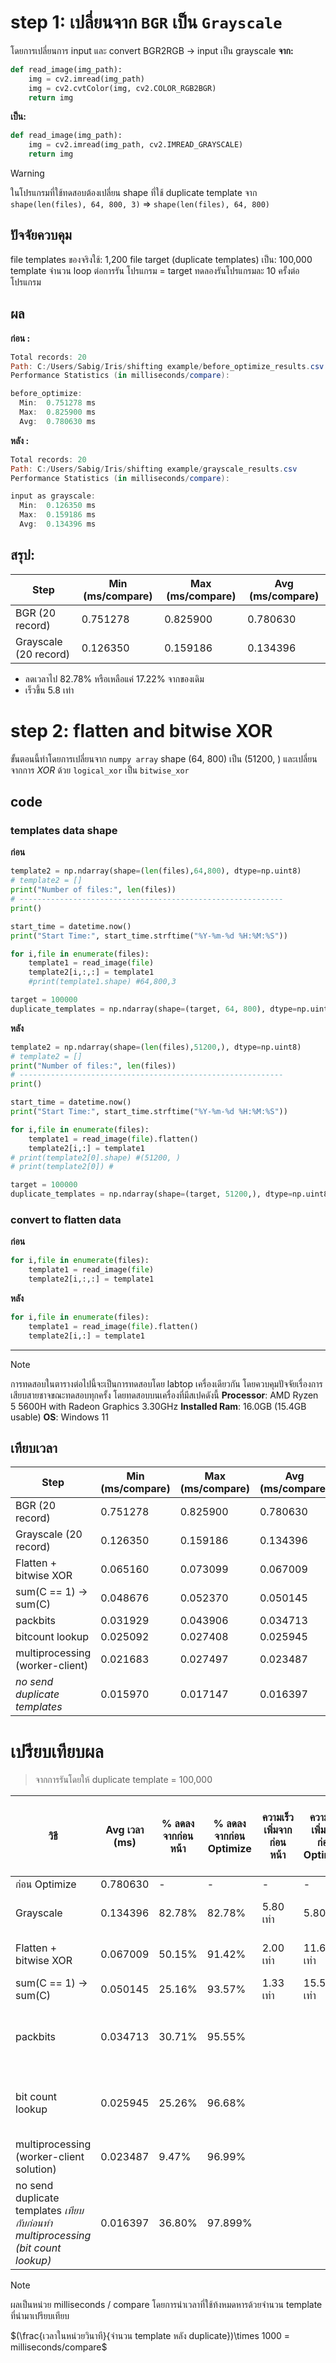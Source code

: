 # step 1: เปลี่ยนจาก `BGR` เป็น `Grayscale`  
โดยการเปลี่ยนการ input และ convert BGR2RGB -> input เป็น grayscale
**จาก:**
```python
def read_image(img_path):
    img = cv2.imread(img_path)
    img = cv2.cvtColor(img, cv2.COLOR_RGB2BGR)
    return img
```
**เป็น:**
```python
def read_image(img_path):
    img = cv2.imread(img_path, cv2.IMREAD_GRAYSCALE)
    return img
```

>[!Warning]
>ในโปรแกรมที่ใช้ทดสอบต้องเปลี่ยน shape ที่ใช้ duplicate template จาก `shape(len(files), 64, 800, 3)` => `shape(len(files), 64, 800)`
## ปัจจัยควบคุม
file templates ของจริงใช้: 1,200 file
target (duplicate templates) เป็น: 100,000 template
จำนวน loop ต่อการรัน โปรแกรม = target
ทดลองรันโปรแกรมละ 10 ครั้งต่อโปรแกรม
## ผล
**ก่อน :**
```powershell
Total records: 20
Path: C:/Users/Sabig/Iris/shifting example/before_optimize_results.csv
Performance Statistics (in milliseconds/compare):

before_optimize:
  Min:  0.751278 ms
  Max:  0.825900 ms
  Avg:  0.780630 ms
```
**หลัง :**
```powershell
Total records: 20
Path: C:/Users/Sabig/Iris/shifting example/grayscale_results.csv
Performance Statistics (in milliseconds/compare):

input as grayscale:
  Min:  0.126350 ms
  Max:  0.159186 ms
  Avg:  0.134396 ms
```
## สรุป:
| Step                  | Min (ms/compare) | Max (ms/compare) | Avg (ms/compare) |
| --------------------- | ---------------- | ---------------- | ---------------- |
| BGR (20 record)       | 0.751278         | 0.825900         | 0.780630         |
| Grayscale (20 record) | 0.126350         | 0.159186         | 0.134396         |
- ลดเวลาไป 82.78% หรือเหลือแค่ 17.22% จากของเดิม
- เร็วขึ้น 5.8 เท่า
# step 2: flatten and bitwise XOR
ขั้นตอนนี้ทำโดยการเปลี่ยนจาก `numpy array` shape (64, 800) เป็น (51200, )
และเปลี่ยนจากการ *XOR* ด้วย `logical_xor` เป็น `bitwise_xor`
## code
### templates data shape
**ก่อน**
```python
template2 = np.ndarray(shape=(len(files),64,800), dtype=np.uint8)
# template2 = []
print("Number of files:", len(files))
# -----------------------------------------------------------
print()

start_time = datetime.now()
print("Start Time:", start_time.strftime("%Y-%m-%d %H:%M:%S"))

for i,file in enumerate(files):
    template1 = read_image(file)
    template2[i,:,:] = template1
    #print(template1.shape) #64,800,3

target = 100000
duplicate_templates = np.ndarray(shape=(target, 64, 800), dtype=np.uint8) #153600
```
**หลัง**
```python
template2 = np.ndarray(shape=(len(files),51200,), dtype=np.uint8)
# template2 = []
print("Number of files:", len(files))
# -----------------------------------------------------------
print()

start_time = datetime.now()
print("Start Time:", start_time.strftime("%Y-%m-%d %H:%M:%S"))

for i,file in enumerate(files):
    template1 = read_image(file).flatten()
    template2[i,:] = template1
# print(template2[0].shape) #(51200, )
# print(template2[0]) #

target = 100000
duplicate_templates = np.ndarray(shape=(target, 51200,), dtype=np.uint8) #153600
```
### convert to flatten data
**ก่อน**
```python
for i,file in enumerate(files):
    template1 = read_image(file)
    template2[i,:,:] = template1
```
**หลัง**
```python
for i,file in enumerate(files):
    template1 = read_image(file).flatten()
    template2[i,:] = template1
```
---
>[!note]
>การทดสอบในตารางต่อไปนี้จะเป็นการทดสอบโดย labtop เครื่องเดียวกัน โดยควบคุมปัจจัยเรื่องการเสียบสายชาจขณะทดสอบทุกครั้ง
>โดยทดสอบบนเครื่องที่มีสเปคดังนี้
>**Processor**: AMD Ryzen 5 5600H with Radeon Graphics 3.30GHz
>**Installed Ram**: 16.0GB (15.4GB usable)
>**OS**: Windows 11

## เทียบเวลา
| Step                            | Min (ms/compare) | Max (ms/compare) | Avg (ms/compare) |
| ------------------------------- | ---------------- | ---------------- | ---------------- |
| BGR (20 record)                 | 0.751278         | 0.825900         | 0.780630         |
| Grayscale (20 record)           | 0.126350         | 0.159186         | 0.134396         |
| Flatten + bitwise XOR           | 0.065160         | 0.073099         | 0.067009         |
| sum(C == 1) -> sum(C)           | 0.048676         | 0.052370         | 0.050145         |
| packbits                        | 0.031929         | 0.043906         | 0.034713         |
| bitcount lookup                 | 0.025092         | 0.027408         | 0.025945         |
| multiprocessing (worker-client) | 0.021683         | 0.027497         | 0.023487         |
| *no send duplicate templates*   | 0.015970         | 0.017147         | 0.016397         |
# เปรียบเทียบผล 
>จากการรันโดยให้ duplicate template = 100,000

| วิธี                                                                            | Avg เวลา (ms) | % ลดลงจากก่อนหน้า | % ลดลงจากก่อน Optimize | ความเร็วเพิ่มจากก่อนหน้า | ความเร็วเพิ่มจากก่อน Optimize | ค่า sum ที่ได้จากการ compare ครั้งสุดท้าย(loop สุดท้าย) | แก้อะไร?                            |
| ------------------------------------------------------------------------------- | ------------- | ----------------- | ---------------------- | ------------------------ | ----------------------------- | ------------------------------------------------------- | ----------------------------------- |
| ก่อน Optimize                                                                   | 0.780630      | -                 | -                      | -                        | -                             | 76128                                                   | -                                   |
| Grayscale                                                                       | 0.134396      | 82.78%            | 82.78%                 | 5.80 เท่า                | 5.80 เท่า                     | 25376                                                   | 3byte/cell -> 1byte/cell            |
| Flatten + bitwise XOR                                                           | 0.067009      | 50.15%            | 91.42%                 | 2.00 เท่า                | 11.64 เท่า                    | 25376                                                   | (64, 800)->(51200, )                |
| sum(C == 1) -> sum(C)                                                           | 0.050145      | 25.16%            | 93.57%                 | 1.33 เท่า                | 15.56 เท่า                    | 25376                                                   |                                     |
| packbits                                                                        | 0.034713      | 30.71%            | 95.55%                 |                          |                               | 25376                                                   | pack 8 byte to 1 byte (byte to bit) |
| bit count lookup                                                                | 0.025945      | 25.26%            | 96.68%                 |                          |                               | 25376                                                   | unpack for sum -> bit count for sum |
| multiprocessing (worker-client solution)                                        | 0.023487      | 9.47%             | 96.99%                 |                          |                               | 25376                                                   |                                     |
| no send duplicate templates *เทียบกับก่อนทำ multiprocessing (bit count lookup)* | 0.016397      | 36.80%            | 97.899%                |                          |                               | 25376                                                   |                                     |

>[!note]
>ผลเป็นหน่วย milliseconds / compare
>โดยการนำเวลาที่ใช้ท้งหมดหารด้วยจำนวน template ที่นำมาเปรียบเทียบ

$(\frac{เวลาในหน่วยวินาที}{จำนวน template หลัง duplicate})\times 1000 = milliseconds/compare$
